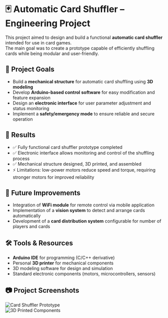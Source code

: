 # 🃏 Automatic Card Shuffler – Engineering Project  

This project aimed to design and build a functional **automatic card shuffler** intended for use in card games.  
The main goal was to create a prototype capable of efficiently shuffling cards while being modular and user-friendly.  

## 🎯 Project Goals  
- Build a **mechanical structure** for automatic card shuffling using **3D modeling**  
- Develop **Arduino-based control software** for easy modification and feature expansion  
- Design an **electronic interface** for user parameter adjustment and status monitoring  
- Implement a **safety/emergency mode** to ensure reliable and secure operation  

## 📌 Results  
- ✅ Fully functional card shuffler prototype completed  
- ✅ Electronic interface allows monitoring and control of the shuffling process  
- ✅ Mechanical structure designed, 3D printed, and assembled  
- ⚡ Limitations: low-power motors reduce speed and torque, requiring stronger motors for improved reliability  

## 🚀 Future Improvements  
- Integration of **WiFi module** for remote control via mobile application  
- Implementation of a **vision system** to detect and arrange cards automatically  
- Development of a **card distribution system** configurable for number of players and cards  

## 🛠️ Tools & Resources  
- **Arduino IDE** for programming (C/C++ derivative)  
- Personal **3D printer** for mechanical components  
- 3D modeling software for design and simulation  
- Standard electronic components (motors, microcontrollers, sensors)  

## 📷 Project Screenshots  
![Card Shuffler Prototype](./images/card_shuffler_prototype.png)  
![3D Printed Components](./images/3d_printed_components.png)  
